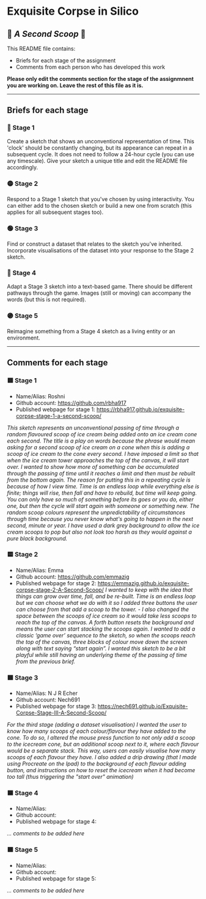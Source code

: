 # Exquisite Corpse in Silico
## 🔻 *A Second Scoop* 🔻

This README file contains:
- Briefs for each stage of the assignment
- Comments from each person who has developed this work

**Please only edit the comments section for the stage of the assignmnent you are working on. Leave the rest of this file as it is.**

*****
## Briefs for each stage

### 🔴 Stage 1
Create a sketch that shows an unconventional representation of time. This 'clock' should be constantly changing, but its appearance can repeat in a subsequent cycle. It does not need to follow a 24-hour cycle (you can use any timescale). Give your sketch a unique title and edit the README file accordingly.

### 🟡 Stage 2
Respond to a Stage 1 sketch that you've chosen by using interactivity. You can either add to the chosen sketch or build a new one from scratch (this applies for all subsequent stages too).

### 🟢 Stage 3
Find or construct a dataset that relates to the sketch you've inherited. Incorporate visualisations of the dataset into your response to the Stage 2 sketch.

### 🔵 Stage 4
Adapt a Stage 3 sketch into a text-based game. There should be different pathways through the game. Images (still or moving) can accompany the words (but this is not required).

### 🟣 Stage 5
Reimagine something from a Stage 4 sketch as a living entity or an environment.

*****
## Comments for each stage

### 🟥 Stage 1
- Name/Alias: Roshni
- Github account: https://github.com/rbha917
- Published webpage for stage 1: https://rbha917.github.io/exquisite-corpse-stage-1-a-second-scoop/

*This sketch represents an unconventional passing of time through a random flavoured scoop of ice cream being added onto an ice cream cone each second. The title is a play on words because the phrase would mean asking for a second scoop of ice cream on a cone when this is adding a scoop of ice cream to the cone every second. I have imposed a limit so that when the ice cream tower approaches the top of the canvas, it will start over. I wanted to show how more of something can be accumulated through the passing of time until it reaches a limit and then must be rebuilt from the bottom again. The reason for putting this in a repeating cycle is because of how I view time.  Time is an endless loop while everything else is finite; things will rise, then fall and have to rebuild, but time will keep going. You can only have so much of something before its goes or you do, either one, but then the cycle will start again with someone or something new. The random scoop colours represent the unpredictability of circumstances through time because you never know what's going to happen in the next second, minute or year. I have used a dark grey background to allow the ice cream scoops to pop but also not look too harsh as they would against a pure black background.*

### 🟨 Stage 2
- Name/Alias: Emma
- Github account: https://github.com/emmazig
- Published webpage for stage 2: https://emmazig.github.io/exquisite-corpse-stage-2-A-Second-Scoop/
  *I wanted to keep with the idea that things can grow over time, fall,  and be re-built. Time is an endless loop but we can choose what we do with it so I added three buttons the user can choose from that add a scoop to the tower. - I also changed the space between the scoops of ice cream so it would take less scoops to reach the top of the canvas. A forth button resets the background and means the user can start stacking the scoops again. I wanted to add a classic ‘game over’ sequence to the sketch, so when the scoops reach the top of the canvas, three blocks of colour move down the screen along with text saying “start again”.
I wanted this sketch to be a bit playful while still having an underlying theme of the passing of time from the previous brief.*

### 🟩 Stage 3
- Name/Alias: N J R Echer 
- Github account: Nech691
- Published webpage for stage 3: https://nech691.github.io/Exquisite-Corpse-Stage-III-A-Second-Scoop/ 

*For the third stage (adding a dataset visualisation) I wanted the user to know how many scoops of each colour/flavour they have added to the cone. To do so, I altered the mouse press function to not only add a scoop to the icecream cone, but an additional scoop next to it, where each flavour would be a separate stack. This way, users can easily visualise how many scoops of each flavour they have. I also added a drip drawing (that I made using Procreate on the Ipad) to the background of each flavour adding button, and instructions on how to reset the icecream when it had become too tall (thus triggering the "start over" animation)*

### 🟦 Stage 4
- Name/Alias:
- Github account:
- Published webpage for stage 4:

*... comments to be added here*

### 🟪 Stage 5
- Name/Alias:
- Github account:
- Published webpage for stage 5:

*... comments to be added here*
